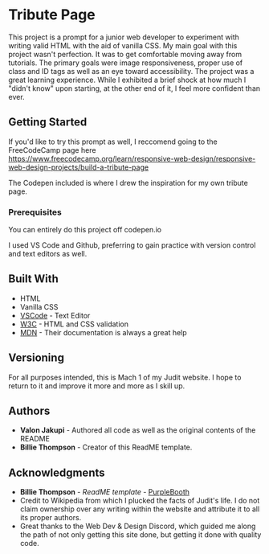 # Tribute Page

This project is a prompt for a junior web developer to experiment with writing valid HTML with the aid of vanilla CSS. My main goal with this project wasn't perfection. It was to get comfortable moving away from tutorials. The primary goals were image responsiveness, proper use of class and ID tags as well as an eye toward accessibility. The project was a great learning experience. While I exhibited a brief shock at how much I "didn't know" upon starting, at the other end of it, I feel more confident than ever.

## Getting Started

If you'd like to try this prompt as well, I reccomend going to the FreeCodeCamp page here https://www.freecodecamp.org/learn/responsive-web-design/responsive-web-design-projects/build-a-tribute-page 

The Codepen included is where I drew the inspiration for my own tribute page. 

### Prerequisites

You can entirely do this project off codepen.io 

I used VS Code and Github, preferring to gain practice with version control and text editors as well.

## Built With
* HTML
* Vanilla CSS
* [VSCode](https://code.visualstudio.com/) - Text Editor
* [W3C](https://validator.w3.org/) - HTML and CSS validation 
* [MDN](https://developer.mozilla.org/en-US/) - Their documentation is always a great help 


## Versioning

For all purposes intended, this is Mach 1 of my Judit website. I hope to return to it and improve it more and more as I skill up. 

## Authors
* **Valon Jakupi** - Authored all code as well as the original contents of the README
* **Billie Thompson** - Creator of this ReadME template.


## Acknowledgments
* **Billie Thompson** - *ReadME template* - [PurpleBooth](https://github.com/PurpleBooth)
* Credit to Wikipedia from which I plucked the facts of Judit's life. I do not claim ownership over any writing within the website and attribute it to all its proper authors.
* Great thanks to the Web Dev & Design Discord, which guided me along the path of not only getting this site done, but getting it done with quality code.
